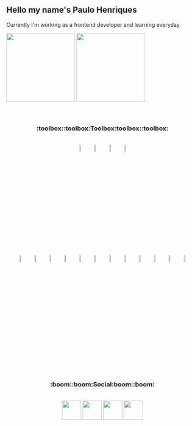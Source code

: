 <div>
  <h2>Hello my name's Paulo Henriques</h2>

   <p>Currently I'm working as a frontend developer and learning everyday.</p>



  <a href="https://github.com/sqirum" style="text-decoration:none;">
  <img height="180em" src="https://github-readme-stats.vercel.app/api?username=sqirum&show_icons=true&theme=dracula&include_all_commits=true&count_private=true">
  <img height="180em" src="https://github-readme-stats.vercel.app/api/top-langs/?username=sqirum&layout=compact&langs_count=7&theme=dracula">
  </a>
</div>

<br>
<br>

<h3 align="center">:toolbox::toolbox:Toolbox:toolbox::toolbox:</h3>
<br>
<div align="center">
<img src="https://cdn.jsdelivr.net/gh/devicons/devicon/icons/html5/html5-original-wordmark.svg" width="7%" style="display:inline-block;" align="center"/>
<img src="https://cdn.jsdelivr.net/gh/devicons/devicon/icons/css3/css3-original-wordmark.svg" width="7%" style="display:inline-block;" align="center"/>
<img src="https://cdn.jsdelivr.net/gh/devicons/devicon/icons/javascript/javascript-original.svg" width="7%" style="display:inline-block;" align="center"/>
<img src="https://cdn.jsdelivr.net/gh/devicons/devicon/icons/typescript/typescript-original.svg" width="7%" style="display:inline-block;" align="center"/>
</div>

<br>

<div align="center"">
<img src="https://cdn.jsdelivr.net/gh/devicons/devicon/icons/git/git-original-wordmark.svg" width="7%" style="display:inline-block;" align="center"/>
<img src="https://cdn.jsdelivr.net/gh/devicons/devicon/icons/bootstrap/bootstrap-plain-wordmark.svg" width="7%" style="display:inline-block;" align="center"/>
<img src="https://cdn.jsdelivr.net/gh/devicons/devicon/icons/sass/sass-original.svg" width="7%" style="display:inline-block;" align="center"/>
<img src="https://cdn.jsdelivr.net/gh/devicons/devicon/icons/jquery/jquery-original-wordmark.svg" width="7%" style="display:inline-block;" align="center"/>
<img src="https://cdn.jsdelivr.net/gh/devicons/devicon/icons/wordpress/wordpress-original.svg" width="7%" style="display:inline-block;" align="center"/>
<img src="https://cdn.jsdelivr.net/gh/devicons/devicon/icons/gulp/gulp-plain.svg" width="7%" style="display:inline-block;" align="center" />
<img src="https://cdn.jsdelivr.net/gh/devicons/devicon/icons/docker/docker-original-wordmark.svg" width="7%" style="display:inline-block;" align="center"/>
<img src="https://cdn.jsdelivr.net/gh/devicons/devicon/icons/nodejs/nodejs-original-wordmark.svg" width="7%" style="display:inline-block;" align="center"/>
<img src="https://cdn.jsdelivr.net/gh/devicons/devicon/icons/bitbucket/bitbucket-original-wordmark.svg" width="7%" style="display:inline-block;" align="center"/>
<img src="https://cdn.jsdelivr.net/gh/devicons/devicon/icons/xd/xd-line.svg" width="7%" style="display:inline-block;" align="center"/>                                <img src="https://cdn.jsdelivr.net/gh/devicons/devicon/icons/photoshop/photoshop-line.svg" width="7%" style="display:inline-block;" align="center" />
<img src="https://cdn.jsdelivr.net/gh/devicons/devicon/icons/sketch/sketch-original.svg" width="7%" style="display:inline-block;" align="center"/>
</div>
                                                                                                                                                
<br>
<br>
                                                                                                                                                
<h3 align="center">:boom::boom:Social:boom::boom:</h3>
                  
<br>
                  
<div align="center">                                                                                                                                                
<a href="https://www.linkedin.com/in/paulo-lucas-henriques/" target="_blank"><img src="https://cdn-icons-png.flaticon.com/128/174/174857.png" width="50px" align="center" /></a>
<a href="#" target="_blank"><img src="https://cdn-icons-png.flaticon.com/128/174/174866.png" width="50px" align="center" /></a>
<a href="https://github.com/sqirum" target="_blank"><img src="https://cdn-icons.flaticon.com/png/128/3291/premium/3291695.png?token=exp=1634414388~hmac=ecea50a10afe4108dfcf0c48f575cbdc" width="50px" align="center" /></a>
<a href="#" target="_blank"><img src="https://cdn-icons-png.flaticon.com/128/2111/2111628.png" width="50px" align="center" /></a>
</div>
<!-- Icons from:
https://www.flaticon.com/br/packs/social-media-logos-2
-->
